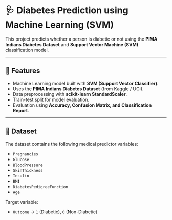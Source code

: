 # 🩺 Diabetes Prediction using Machine Learning (SVM)

This project predicts whether a person is diabetic or not using the **PIMA Indians Diabetes Dataset** and **Support Vector Machine (SVM)** classification model.  

---

## 📌 Features
- Machine Learning model built with **SVM (Support Vector Classifier)**.
- Uses the **PIMA Indians Diabetes Dataset** (from Kaggle / UCI).
- Data preprocessing with **scikit-learn StandardScaler**.
- Train-test split for model evaluation.
- Evaluation using **Accuracy, Confusion Matrix, and Classification Report**.

---

## 📂 Dataset
The dataset contains the following medical predictor variables:
- `Pregnancies`  
- `Glucose`  
- `BloodPressure`  
- `SkinThickness`  
- `Insulin`  
- `BMI`  
- `DiabetesPedigreeFunction`  
- `Age`  

Target variable:  
- `Outcome` → `1` (Diabetic), `0` (Non-Diabetic)
